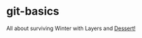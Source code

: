 # git-basics
All about surviving Winter with Layers and <a href="https://www.chatelaine.com/recipes/recipe-collections/recipes-for-cozy-winter-baking/#gallery/winter-dessert-recipes-to-start-making-now/slide-17">Dessert!</a>
